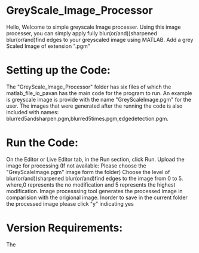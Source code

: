 # GreyScale_Image_Processor
Hello, Welcome to simple greyscale Image processer. Using this image processer, you can simply apply fully blur(or/and))sharpened blur(or/and)find edges to your greyscaled image using MATLAB. Add a grey Scaled Image of extension ".pgm"

# Setting up the Code:
The "GreyScale_Image_Processor" folder has six files of which
the matlab_file_io_pavan has the main code for the program to run.
An example is greyscale image is provide with the name "GreyScaleImage.pgm" for the user.
The images that were generated after the running the code is also included with names: blurred5andsharpen.pgm,blurred5times.pgm,edgedetection.pgm.

# Run the Code:
On the Editor or Live Editor tab, in the Run section, click  Run.
Upload the image for processing (If not available: Please choose the "GreyScaleImage.pgm" image form the folder)
Choose the level of blur(or/and))sharpened blur(or/and)find edges to the image from 0 to 5. where,0 represents the no modification and 5 represents the highest modification.
Image processsing tool generates the processed image in comparision with the origional image.
Inorder to save in the current folder the processed image please click "y" indicating yes

# Version Requirements:
The 


